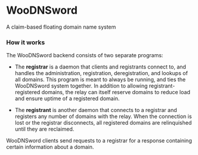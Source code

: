 # WooDNSword

A claim-based floating domain name system

### How it works

The WooDNSword backend consists of two separate programs:

+ The **registrar** is a daemon that clients and registrants connect to, and
  handles the administration, registration, deregistration, and lookups of all
  domains. This program is meant to always be running, and ties the WooDNSword
  system together. In addition to allowing registrant-registered domains, the
  relay can itself reserve domains to reduce load and ensure uptime of a
  registered domain.

+ The **registrant** is another daemon that connects to a registrar and
  registers any number of domains with the relay. When the connection is lost or
  the registrar disconnects, all registered domains are relinquished until they
  are reclaimed.
 
 WooDNSword clients send requests to a registrar for a response containing
 certain information about a domain.
